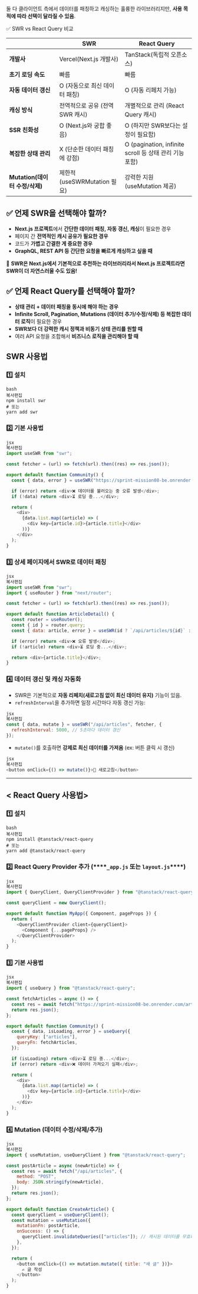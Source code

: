 

둘 다 클라이언트 측에서 데이터를 패칭하고 캐싱하는 훌륭한 라이브러리지만, **사용 목적에 따라 선택이 달라질 수 있음**.




✅ SWR vs React Query 비교


|                         | **SWR**                 | **React Query**                               |
| ----------------------- | ----------------------- | --------------------------------------------- |
| **개발사**                 | Vercel(Next.js 개발사)     | TanStack(독립적 오픈소스)                            |
| **초기 로딩 속도**            | 빠름                      | 빠름                                            |
| **자동 데이터 갱신**           | O (자동으로 최신 데이터 패칭)      | O (자동 리페치 가능)                                 |
| **캐싱 방식**               | 전역적으로 공유 (전역 SWR 캐시)    | 개별적으로 관리 (React Query 캐시)                     |
| **SSR 친화성**             | O (Next.js와 궁합 좋음)      | O (하지만 SWR보다는 설정이 필요함)                        |
| **복잡한 상태 관리**           | X (단순한 데이터 패칭에 강점)      | O (pagination, infinite scroll 등 상태 관리 기능 포함) |
| **Mutation(데이터 수정/삭제)** | 제한적 (useSWRMutation 필요) | 강력한 지원 (useMutation 제공)                       |


## **✅ 언제 SWR을 선택해야 할까?**

- **Next.js 프로젝트**에서 **간단한 데이터 패칭, 자동 갱신, 캐싱**이 필요한 경우
- 페이지 간 **전역적인 캐시 공유가 필요한 경우**
- 코드가 **가볍고 간결한 게 중요한 경우**
- **GraphQL, REST API 등 간단한 요청을 빠르게 캐싱하고 싶을 때**

🔹 **SWR은 Next.js에서 기본적으로 추천하는 라이브러리라서 Next.js 프로젝트라면 SWR이 더 자연스러울 수도 있음!**


## **✅ 언제 React Query를 선택해야 할까?**

- **상태 관리 + 데이터 패칭을 동시에 해야 하는 경우**
- **Infinite Scroll, Pagination, Mutations (데이터 추가/수정/삭제) 등 복잡한 데이터 로직**이 필요한 경우
- **SWR보다 더 강력한 캐시 정책과 비동기 상태 관리를 원할 때**
- 여러 API 요청을 조합해서 **비즈니스 로직을 관리해야 할 때**

## **SWR 사용법**


### **1️⃣ 설치**


```shell
bash
복사편집
npm install swr
# 또는
yarn add swr
```


### **2️⃣ 기본 사용법**


```javascript
jsx
복사편집
import useSWR from "swr";

const fetcher = (url) => fetch(url).then((res) => res.json());

export default function Community() {
  const { data, error } = useSWR("https://sprint-mission08-be.onrender.com/articles", fetcher);

  if (error) return <div>❌ 데이터를 불러오는 중 오류 발생</div>;
  if (!data) return <div>⏳ 로딩 중...</div>;

  return (
    <div>
      {data.list.map((article) => (
        <div key={article.id}>{article.title}</div>
      ))}
    </div>
  );
}
```


### **3️⃣ 상세 페이지에서 SWR로 데이터 패칭**


```javascript
jsx
복사편집
import useSWR from "swr";
import { useRouter } from "next/router";

const fetcher = (url) => fetch(url).then((res) => res.json());

export default function ArticleDetail() {
  const router = useRouter();
  const { id } = router.query;
  const { data: article, error } = useSWR(id ? `/api/articles/${id}` : null, fetcher);

  if (error) return <div>❌ 오류 발생</div>;
  if (!article) return <div>⏳ 로딩 중...</div>;

  return <div>{article.title}</div>;
}
```


### **4️⃣ 데이터 갱신 및 캐싱 자동화**

- SWR은 기본적으로 **자동 리페치(새로고침 없이 최신 데이터 유지)** 기능이 있음.
- `refreshInterval`을 추가하면 일정 시간마다 자동 갱신 가능:

```javascript
jsx
복사편집
const { data, mutate } = useSWR("/api/articles", fetcher, {
  refreshInterval: 5000, // 5초마다 데이터 갱신
});
```

- `mutate()`를 호출하면 **강제로 최신 데이터를 가져옴** (ex: 버튼 클릭 시 갱신)

```javascript
jsx
복사편집
<button onClick={() => mutate()}>🔄 새로고침</button>
```


---


## **< React Query 사용법>**


### **1️⃣ 설치**


```shell
bash
복사편집
npm install @tanstack/react-query
# 또는
yarn add @tanstack/react-query
```


### **2️⃣ React Query Provider 추가 (****`_app.js`** **또는** **`layout.js`****)**


```javascript
jsx
복사편집
import { QueryClient, QueryClientProvider } from "@tanstack/react-query";

const queryClient = new QueryClient();

export default function MyApp({ Component, pageProps }) {
  return (
    <QueryClientProvider client={queryClient}>
      <Component {...pageProps} />
    </QueryClientProvider>
  );
}
```


### **3️⃣ 기본 사용법**


```javascript
jsx
복사편집
import { useQuery } from "@tanstack/react-query";

const fetchArticles = async () => {
  const res = await fetch("https://sprint-mission08-be.onrender.com/articles");
  return res.json();
};

export default function Community() {
  const { data, isLoading, error } = useQuery({
    queryKey: ["articles"],
    queryFn: fetchArticles,
  });

  if (isLoading) return <div>⏳ 로딩 중...</div>;
  if (error) return <div>❌ 데이터 가져오기 실패</div>;

  return (
    <div>
      {data.list.map((article) => (
        <div key={article.id}>{article.title}</div>
      ))}
    </div>
  );
}
```


### **4️⃣ Mutation (데이터 수정/삭제/추가)**


```javascript
jsx
복사편집
import { useMutation, useQueryClient } from "@tanstack/react-query";

const postArticle = async (newArticle) => {
  const res = await fetch("/api/articles", {
    method: "POST",
    body: JSON.stringify(newArticle),
  });
  return res.json();
};

export default function CreateArticle() {
  const queryClient = useQueryClient();
  const mutation = useMutation({
    mutationFn: postArticle,
    onSuccess: () => {
      queryClient.invalidateQueries(["articles"]); // 캐시된 데이터를 무효화하여 최신 데이터 가져옴
    },
  });

  return (
    <button onClick={() => mutation.mutate({ title: "새 글" })}>
      ✍️ 글 작성
    </button>
  );
}
```

